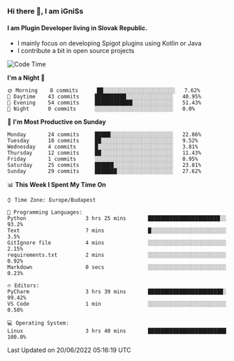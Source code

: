 ### Hi there 👋, I am iGniSs

#### I am Plugin Developer living in Slovak Republic.
- I mainly focus on developing Spigot plugins using Kotlin or Java
- I contribute a bit in open source projects

<!--START_SECTION:waka-->
![Code Time](http://img.shields.io/badge/Code%20Time-786%20hrs%2034%20mins-blue)

**I'm a Night 🦉** 

```text
🌞 Morning    8 commits      ██░░░░░░░░░░░░░░░░░░░░░░░   7.62% 
🌆 Daytime    43 commits     ██████████░░░░░░░░░░░░░░░   40.95% 
🌃 Evening    54 commits     ████████████░░░░░░░░░░░░░   51.43% 
🌙 Night      0 commits      ░░░░░░░░░░░░░░░░░░░░░░░░░   0.0%

```
📅 **I'm Most Productive on Sunday** 

```text
Monday       24 commits     █████░░░░░░░░░░░░░░░░░░░░   22.86% 
Tuesday      10 commits     ██░░░░░░░░░░░░░░░░░░░░░░░   9.52% 
Wednesday    4 commits      █░░░░░░░░░░░░░░░░░░░░░░░░   3.81% 
Thursday     12 commits     ██░░░░░░░░░░░░░░░░░░░░░░░   11.43% 
Friday       1 commits      ░░░░░░░░░░░░░░░░░░░░░░░░░   0.95% 
Saturday     25 commits     ██████░░░░░░░░░░░░░░░░░░░   23.81% 
Sunday       29 commits     ███████░░░░░░░░░░░░░░░░░░   27.62%

```


📊 **This Week I Spent My Time On** 

```text
⌚︎ Time Zone: Europe/Budapest

💬 Programming Languages: 
Python                   3 hrs 25 mins       ███████████████████████░░   93.2% 
Text                     7 mins              █░░░░░░░░░░░░░░░░░░░░░░░░   3.5% 
GitIgnore file           4 mins              ░░░░░░░░░░░░░░░░░░░░░░░░░   2.15% 
requirements.txt         2 mins              ░░░░░░░░░░░░░░░░░░░░░░░░░   0.92% 
Markdown                 0 secs              ░░░░░░░░░░░░░░░░░░░░░░░░░   0.23%

🔥 Editors: 
PyCharm                  3 hrs 39 mins       ████████████████████████░   99.42% 
VS Code                  1 min               ░░░░░░░░░░░░░░░░░░░░░░░░░   0.58%

💻 Operating System: 
Linux                    3 hrs 40 mins       █████████████████████████   100.0%

```


 Last Updated on 20/06/2022 05:16:19 UTC
<!--END_SECTION:waka-->